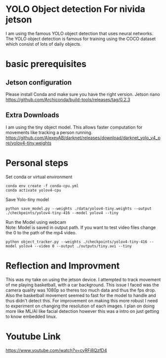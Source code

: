 # YOLO Object detection For nivida jetson 
I am using the famous YOLO object detection that uses neural networks. The YOLO object detection is famous for training using the COCO dataset which consist of lots of daily objects. 

# basic prerequisites
## Jetson configuration
Please install Conda and make sure you have the right version. Jetson nano  
https://github.com/Archiconda/build-tools/releases/tag/0.2.3

## Extra Downloads
I am using the tiny object model. This allows faster computation for movements like tracking a person running. 
 https://github.com/AlexeyAB/darknet/releases/download/darknet_yolo_v4_pre/yolov4-tiny.weights

# Personal steps 
Set conda or virtual environment 
```` 
conda env create -f conda-cpu.yml
conda activate yolov4-cpu
```` 

Save Yolo-tiny model

```` 
python save_model.py --weights ./data/yolov4-tiny.weights --output ./checkpoints/yolov4-tiny-416 --model yolov4 --tiny

```` 

Run the Model using webcam \
Note: Model is saved in output path. If you want to test video files change the 0 to the path of the mp4 video. 
```` 
python object_tracker.py --weights ./checkpoints/yolov4-tiny-416 --model yolov4 --video 0 --output ./outputs/tiny.avi --tiny
```` 

# Reflection and Improvment
This was my take on using the jetson device. I attempted to track movement of me playing basketball, with a car background. This issue I faced was the camera quality was 1080p so theres too much data and thus the fps drop. Also the basketball movement seemed to fast for the model to handle and thus didn't detect this. For improvement on making this more robust I need to experiment on changing the resolution of each images. I plan on doing more like ML/AI like facial detection however this was a intro on just getting to know embedded linux.


# Youtube Link 
https://www.youtube.com/watch?v=cyRFi8QzfD4

